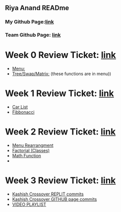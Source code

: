 ## Riya Anand READme
### My Github Page:[link](https://ranand2445.github.io/curly-knife/)
### Team Github Page: [link](https://kamryns.github.io/curly-cupboard/)
  
# Week 0 Review Ticket: [link](https://github.com/kamryns/curly-cupboard/issues/11)
- [Menu:](https://replit.com/@ranand2445/curly-knife-2#hacks/menu2.py)
- [Tree/Swap/Matrix:](https://replit.com/@ranand2445/curly-knife-2#hacks/week0/menu.py)
  (these functions are in menu))
# Week 1 Review Ticket: [link]((https://github.com/kamryns/curly-cupboard/issues/27))
- [Car List](https://replit.com/@ranand2445/curly-knife-2#hacks/week1/list.py)
- [Fibbonacci](https://replit.com/@ranand2445/curly-knife-2#hacks/week1/fibonacci.py)

# Week 2 Review Ticket: [link](https://github.com/kamryns/curlycupboard3.0/issues/25)
- [Menu Rearrangment](https://replit.com/@ranand2445/curly-knife-2#hacks/menu2.py)
- [Factorial (Classes)](https://replit.com/@ranand2445/curly-knife-2#hacks/week2/factorial.py)
- [Math Function](https://replit.com/@ranand2445/curly-knife-2#hacks/week2/factor.py)
-
# Week 3 Review Ticket: [link](https://github.com/ranand2445/curly-knife/issues/3)
- [Kashish Crossover REPLIT commits](https://github.com/kashishchopraa/Individual-Algorithmic-Project/commits?author=ranand2445)
- [Kashish Crossover GITHUB page commits](https://github.com/kashishchopraa/Individual-Algorithmic-Project/commits/gh-pages)
- [VIDEO PLAYLIST](https://www.youtube.com/playlist?list=PLJoPRH6eQuskq3RZvqPfpxsPojcq9FcvO)
